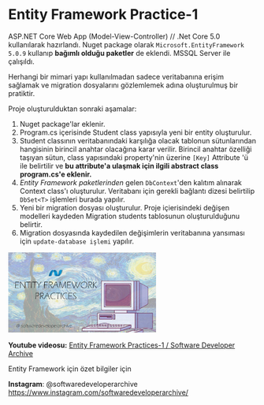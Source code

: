 # Entity Framework Practice-1 

ASP.NET Core Web App (Model-View-Controller) // .Net Core 5.0 kullanılarak hazırlandı. Nuget package olarak ``Microsoft.EntityFramework 5.0.9`` kullanıp **bağımlı olduğu paketler** de eklendi. MSSQL Server ile çalışıldı.

Herhangi bir mimari yapı kullanılmadan sadece veritabanına erişim sağlamak ve migration dosyalarını gözlemlemek adına oluşturulmuş bir pratiktir. 

Proje oluşturulduktan sonraki aşamalar:

1. Nuget package'lar eklenir.
2. Program.cs içerisinde Student class yapısıyla yeni bir entity oluşturulur.
3. Student classının veritabanındaki karşılığa olacak tablonun sütunlarından hangisinin birincil anahtar olacağına karar verilir. Birincil anahtar özelliği taşıyan sütun, class yapısındaki property'nin üzerine ``[Key]`` Attribute 'ü ile belirtilir ve **bu attribute'a ulaşmak için ilgili abstract class program.cs'e eklenir.**
4. *Entity Framework paketlerinden* gelen ``DbContext``'den kalıtım alınarak Context class'ı oluşturulur. Veritabanı için gerekli bağlantı dizesi belirtilip  ``DbSet<T>`` işlemleri burada yapılır.
5. Yeni bir migration dosyası oluşturulur. Proje içierisindeki değişen modelleri kaydeden Migration students tablosunun oluşturulduğunu belirtir. 
6. Migration dosyasında kaydedilen değişimlerin veritabanına yansıması için ``update-database işlemi`` yapılır.

<img src="https://github.com/zeynepaslierhan/.NetCorePractices/blob/main/img/Entity%20Framework%20Practices.jpg" width="300" alt="Entity Framework Practices"/>

**Youtube videosu:** [Entity Framework Practices-1 / Software Developer Archive](https://www.youtube.com/watch?v=cPpfsINyRCs&t=2s&ab_channel=SoftwareDeveloperArchive)

Entity Framework için özet bilgiler için

**Instagram**: @softwaredeveloperarchive https://www.instagram.com/softwaredeveloperarchive/
